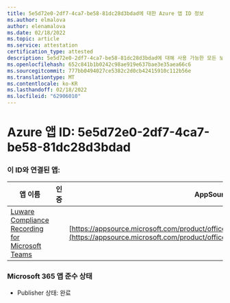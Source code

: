 ```yaml
---
title: 5e5d72e0-2df7-4ca7-be58-81dc28d3bdad에 대한 Azure 앱 ID 정보
ms.author: elmalova
author: elenamalova
ms.date: 02/18/2022
ms.topic: article
ms.service: attestation
certification_type: attested
description: 5e5d72e0-2df7-4ca7-be58-81dc28d3bdad에 대해 사용 가능한 모든 보안 및 규정 준수 정보입니다.
ms.openlocfilehash: 652c841b1b0242c98ae919e637bae3e35aea66c6
ms.sourcegitcommit: 777bb0494027ce5382c2d0cb42415910c112b56e
ms.translationtype: MT
ms.contentlocale: ko-KR
ms.lasthandoff: 02/18/2022
ms.locfileid: "62906010"
---
```

# <a name="azure-app-id-5e5d72e0-2df7-4ca7-be58-81dc28d3bdad"></a>Azure 앱 ID: 5e5d72e0-2df7-4ca7-be58-81dc28d3bdad


### <a name="apps-associated-with-this-id"></a>이 ID와 연결된 앱:
| **앱 이름** | **인증** | **AppSource의 보기** |
|--------------|---------------|-----------------------|
| [Luware Compliance Recording for Microsoft Teams](https://docs.microsoft.com/microsoft-365-app-certification/forward/luwareagzurich.recording_azure_marketplace) |  | [https://appsource.microsoft.com/product/office/luwareagzurich.recording_azure_marketplace](https://appsource.microsoft.com/product/office/luwareagzurich.recording_azure_marketplace) |

### <a name="microsoft-365-app-compliance-status"></a>Microsoft 365 앱 준수 상태
- Publisher 상태: 완료
